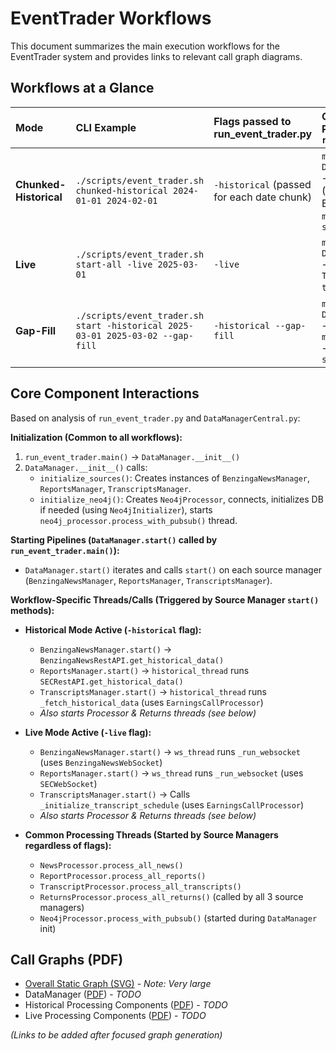 # EventTrader Workflows

This document summarizes the main execution workflows for the EventTrader system and provides links to relevant call graph diagrams.

## Workflows at a Glance

| Mode               | CLI Example                                                                   | Flags passed to run_event_trader.py             | Core Path Entry Points in `run_event_trader.py`                       | Notes                                      |
| :----------------- | :---------------------------------------------------------------------------- | :---------------------------------------------- | :-------------------------------------------------------------------- | :----------------------------------------- |
| **Chunked-Historical** | `./scripts/event_trader.sh chunked-historical 2024-01-01 2024-02-01`        | `-historical` (passed for each date chunk)     | `main()` -> `DataManager.start()` -> Historical loop (Redis checks) -> Embeddings -> `manager.stop()` -> `sys.exit(0)` | Processes data in date ranges sequentially |
| **Live**           | `./scripts/event_trader.sh start-all -live 2025-03-01`                        | `-live`                                         | `main()` -> `DataManager.start()` -> Live loop (`while True: time.sleep(60)`) | Runs indefinitely                          |
| **Gap-Fill**       | `./scripts/event_trader.sh start -historical 2025-03-01 2025-03-02 --gap-fill` | `-historical --gap-fill`                        | `main()` -> `DataManager.start()` -> `monitor_gap_fill()` -> `manager.stop()` -> `sys.exit(0)` | Fetches/processes initial data, then exits |

## Core Component Interactions

Based on analysis of `run_event_trader.py` and `DataManagerCentral.py`:

**Initialization (Common to all workflows):**
1.  `run_event_trader.main()` -> `DataManager.__init__()`
2.  `DataManager.__init__()` calls:
    *   `initialize_sources()`: Creates instances of `BenzingaNewsManager`, `ReportsManager`, `TranscriptsManager`.
    *   `initialize_neo4j()`: Creates `Neo4jProcessor`, connects, initializes DB if needed (using `Neo4jInitializer`), starts `neo4j_processor.process_with_pubsub()` thread.

**Starting Pipelines (`DataManager.start()` called by `run_event_trader.main()`):**
*   `DataManager.start()` iterates and calls `start()` on each source manager (`BenzingaNewsManager`, `ReportsManager`, `TranscriptsManager`).

**Workflow-Specific Threads/Calls (Triggered by Source Manager `start()` methods):**

*   **Historical Mode Active (`-historical` flag):**
    *   `BenzingaNewsManager.start()` -> `BenzingaNewsRestAPI.get_historical_data()`
    *   `ReportsManager.start()` -> `historical_thread` runs `SECRestAPI.get_historical_data()`
    *   `TranscriptsManager.start()` -> `historical_thread` runs `_fetch_historical_data` (uses `EarningsCallProcessor`)
    *   *Also starts Processor & Returns threads (see below)*

*   **Live Mode Active (`-live` flag):**
    *   `BenzingaNewsManager.start()` -> `ws_thread` runs `_run_websocket` (uses `BenzingaNewsWebSocket`)
    *   `ReportsManager.start()` -> `ws_thread` runs `_run_websocket` (uses `SECWebSocket`)
    *   `TranscriptsManager.start()` -> Calls `_initialize_transcript_schedule` (uses `EarningsCallProcessor`)
    *   *Also starts Processor & Returns threads (see below)*

*   **Common Processing Threads (Started by Source Managers regardless of flags):**
    *   `NewsProcessor.process_all_news()`
    *   `ReportProcessor.process_all_reports()`
    *   `TranscriptProcessor.process_all_transcripts()`
    *   `ReturnsProcessor.process_all_returns()` (called by all 3 source managers)
    *   `Neo4jProcessor.process_with_pubsub()` (started during `DataManager` init)

## Call Graphs (PDF)

*   [Overall Static Graph (SVG)](call_graphs/EventTrader_Core_callgraph.svg) - *Note: Very large*
*   DataManager ([PDF](link_to_datamanager.pdf)) - *TODO*
*   Historical Processing Components ([PDF](link_to_historical.pdf)) - *TODO*
*   Live Processing Components ([PDF](link_to_live.pdf)) - *TODO*

*(Links to be added after focused graph generation)* 